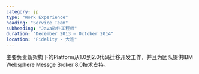 ```yaml
---
category: jp
type: "Work Experience"
heading: "Service Team"
subheading: "Java软件工程师"
duration: "December 2013 – October 2014"
location: "Fidelity - 大连"
---
```


主要负责新架构下的Platform从1.0到2.0代码迁移开发工作，并且为团队提供IBM Websphere Messge Broker 8.0技术支持。